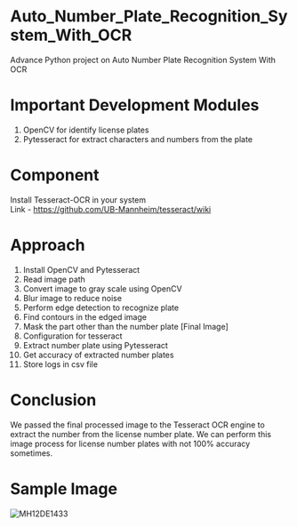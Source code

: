 # Auto_Number_Plate_Recognition_System_With_OCR
Advance Python project on Auto Number Plate Recognition System With OCR

# Important Development Modules
1. OpenCV for identify license plates
2. Pytesseract for extract characters and numbers from the plate

# Component
Install Tesseract-OCR in your system<br />
Link - https://github.com/UB-Mannheim/tesseract/wiki

# Approach

1. Install OpenCV and Pytesseract
2. Read image path
3. Convert image to gray scale using OpenCV
4. Blur image to reduce noise 
5. Perform edge detection to recognize plate
6. Find contours in the edged image
7. Mask the part other than the number plate [Final Image]
8. Configuration for tesseract
9. Extract number plate using Pytesseract
10. Get accuracy of extracted number plates
11. Store logs in csv file

# Conclusion
We passed the final processed image to the Tesseract OCR engine to extract the number from the license number plate. We can perform this image process for license number plates with not 100% accuracy sometimes.

# Sample Image
![MH12DE1433](https://user-images.githubusercontent.com/57013059/233926525-d5423591-a9a5-4b34-bc05-9b8aa2b38cfa.jpg)
